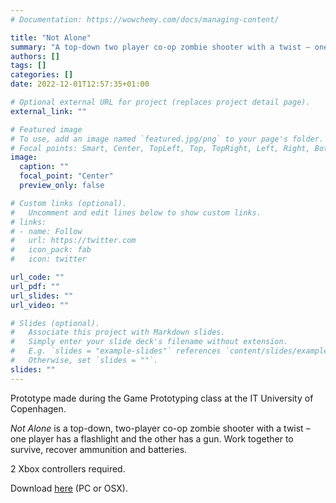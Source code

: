 ```yaml
---
# Documentation: https://wowchemy.com/docs/managing-content/

title: "Not Alone"
summary: "A top-down two player co-op zombie shooter with a twist – one player has a flashlight and the other has a gun."
authors: []
tags: []
categories: []
date: 2022-12-01T12:57:35+01:00

# Optional external URL for project (replaces project detail page).
external_link: ""

# Featured image
# To use, add an image named `featured.jpg/png` to your page's folder.
# Focal points: Smart, Center, TopLeft, Top, TopRight, Left, Right, BottomLeft, Bottom, BottomRight.
image:
  caption: ""
  focal_point: "Center"
  preview_only: false

# Custom links (optional).
#   Uncomment and edit lines below to show custom links.
# links:
# - name: Follow
#   url: https://twitter.com
#   icon_pack: fab
#   icon: twitter

url_code: ""
url_pdf: ""
url_slides: ""
url_video: ""

# Slides (optional).
#   Associate this project with Markdown slides.
#   Simply enter your slide deck's filename without extension.
#   E.g. `slides = "example-slides"` references `content/slides/example-slides.md`.
#   Otherwise, set `slides = ""`.
slides: ""
---
```

Prototype made during the Game Prototyping class at the IT University of Copenhagen.

_Not Alone_ is a top-down, two-player co-op zombie shooter with a twist – one player has a flashlight and the other has a gun. Work together to survive, recover ammunition and batteries.

2 Xbox controllers required.

Download [here](https://1drv.ms/u/s!AgoobYV4aSxhi8BS3ETQVQf4RMKhQw?e=dsuxuj) (PC or OSX).